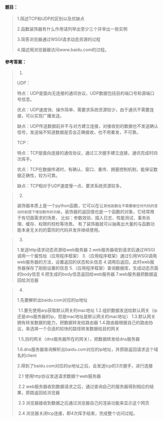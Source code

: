#### 题目：

> 1.简述TCP和UDP的区别以及优缺点 
>
> 2.函数装饰器有什么作用请列举出至少三个并举出一些实例
>
> 3.简答浏览器通过WSGI请求动态资源的过程
>
> 4.描述用浏览器器访问www.baidu.com的过程。

#### 参考答案：

> 1.
>
> UDP：
>
> 特点：UDP是面向无连接的通讯协议，UDP数据包括目的端口号和源端口号信息。
>
> 优点：UDP速度快、操作简单、需要求系统资源较少，由于通讯不需要连接，可以实现广播发送。
>
> 缺点：UDP传送数据前并不与对方建立连接，对接收到的数据也不发送确认信号，发送端不知道数据是否会正确接收，也不用重发，不可靠。
>
> TCP：
>
> 特点：TCP是面向连接的通信协议，通过三次握手建立连接，通讯完成时四次挥手。
>
> 优点：TCP在数据传递时，有确认、窗口、重传、拥塞控制机制，能保证数据正确性，较为可靠。
>
> 缺点：TCP相对于UDP速度慢一点、要求系统资源较多。

> 2.
>
> 装饰器本质上是一个python函数，它可以在让`其他函数在不需要做任何代码的变动的前提下增加额外的功能`，装饰器的返回值也是一个函数的对象，它经常用于有切面需求的场景，
> 比如：参数效验、插入日志、性能测试、事务处理、缓存、权限的校检等场景。
> 有了装饰器就可以抽离出大量的与函数功能本身无关的的雷同的代码并发并继续使用。

> 3.
>
> 1.发送http请求动态资源给web服务器
> 2.web服务器收到请求后通过WSGI调用一个属性给（应用程序框架）
> 3.（应用程序框架）通过引用WSGI调用web服务器的方法，设置返回的状态和头信息
> 4.调用后返回，此时web服务器保存了刚刚设置的信息
> 5.（应用程序框架）查询数据库，生成动态页面的body信息
> 6.把生成的body信息返回给web服务器
> 7.web服务器把数据返回给浏览器

> 4.
>
> 1.先要解析出baidu.com对应的ip地址
>
> ​	1.1.要先使用arp获取默认网关的mac地址
> 	1.2.组织数据发送给默认网关（ip还是dns服务器的ip，但是mac地址是默认网关的mac地址）
> 	1.3.默认网关拥有转发数据的能力，把数据转发给路由器
> 	1.4.路由器根据自己的路由协议，来选择一个合适的较快的路径转发数据给目的网关
>
> ​	1.5,目的网关（dns服务器所在的网关），把数据转发给dns服务器
>
> ​	1.6.dns服务器查询解析出baidu.com对应的ip地址，并原路返回请求这个域名的client
>
> 2.得到了baidu.com对应的ip地址之后，会发送tcp的3次握手，进行连接
>
> ​	2.1 使用http协议发送请求数据个web服务器
>
> ​	2.2 web服务器收到数据请求之后，通过查询自己的服务器得到相应的结果，原路返回给浏览器
>
> ​	2.3 浏览器接收到数据之后通过浏览器自己的渲染功能来显示这个网页
>
> ​	2.4 浏览器关闭tcp连接，即4次挥手结束，完成整个访问过程。